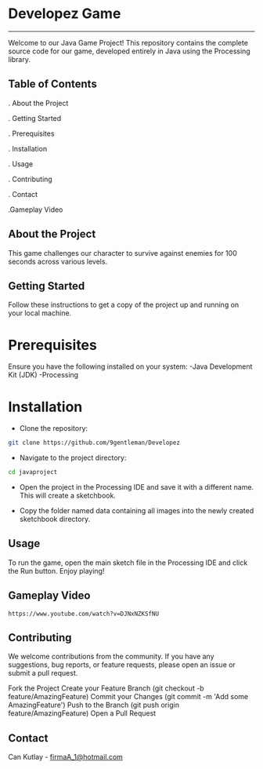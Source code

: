 # Developez Game 
---------------------------------
Welcome to our Java Game Project! This repository contains the complete source code for our game, developed entirely in Java using the Processing library.

Table of Contents
---------------------------------
. About the Project

. Getting Started

. Prerequisites

. Installation

. Usage

. Contributing

. Contact

.Gameplay Video

About the Project
---------------------------------
This game challenges our character to survive against enemies for 100 seconds across various levels.

Getting Started
---------------------------------
Follow these instructions to get a copy of the project up and running on your local machine.

# Prerequisites
Ensure you have the following installed on your system:
-Java Development Kit (JDK)
-Processing

# Installation
- Clone the repository:
```sh
git clone https://github.com/9gentleman/Developez
```
- Navigate to the project directory:
```sh
cd javaproject
```
- Open the project in the Processing IDE and save it with a different name. This will create a sketchbook.

- Copy the folder named data containing all images into the newly created sketchbook directory.

Usage
---------------------------------
To run the game, open the main sketch file in the Processing IDE and click the Run button.
Enjoy playing!

Gameplay Video
---------------------------------
`
https://www.youtube.com/watch?v=DJNxNZKSfNU
`

Contributing
---------------------------------
We welcome contributions from the community. If you have any suggestions, bug reports, or feature requests, please open an issue or submit a pull request.

Fork the Project
Create your Feature Branch (git checkout -b feature/AmazingFeature)
Commit your Changes (git commit -m 'Add some AmazingFeature')
Push to the Branch (git push origin feature/AmazingFeature)
Open a Pull Request

Contact
---------------------------------
Can Kutlay - firmaA_1@hotmail.com


